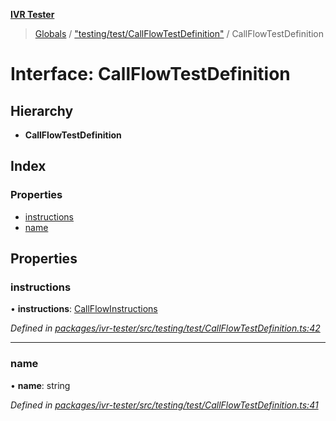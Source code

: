 **[IVR Tester](../README.md)**

> [Globals](../README.md) / ["testing/test/CallFlowTestDefinition"](../modules/_testing_test_callflowtestdefinition_.md) / CallFlowTestDefinition

# Interface: CallFlowTestDefinition

## Hierarchy

* **CallFlowTestDefinition**

## Index

### Properties

* [instructions](_testing_test_callflowtestdefinition_.callflowtestdefinition.md#instructions)
* [name](_testing_test_callflowtestdefinition_.callflowtestdefinition.md#name)

## Properties

### instructions

•  **instructions**: [CallFlowInstructions](_testing_test_callflowtestdefinition_.callflowinstructions.md)

*Defined in [packages/ivr-tester/src/testing/test/CallFlowTestDefinition.ts:42](https://github.com/SketchingDev/ivr-tester/blob/8e8019a/packages/ivr-tester/src/testing/test/CallFlowTestDefinition.ts#L42)*

___

### name

•  **name**: string

*Defined in [packages/ivr-tester/src/testing/test/CallFlowTestDefinition.ts:41](https://github.com/SketchingDev/ivr-tester/blob/8e8019a/packages/ivr-tester/src/testing/test/CallFlowTestDefinition.ts#L41)*
